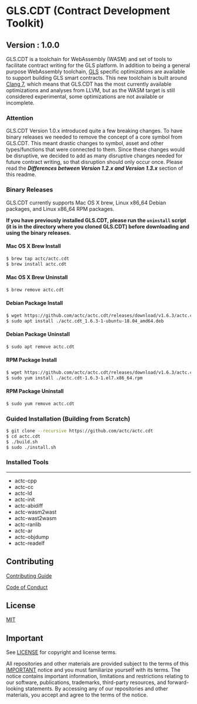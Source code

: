 # GLS.CDT (Contract Development Toolkit)
## Version : 1.0.0

GLS.CDT is a toolchain for WebAssembly (WASM) and set of tools to facilitate contract writing for the GLS platform.  In addition to being a general purpose WebAssembly toolchain, [GLS](https://github.com/actc/eos) specific optimizations are available to support building GLS smart contracts.  This new toolchain is built around [Clang 7](https://github.com/actc/llvm), which means that GLS.CDT has the most currently available optimizations and analyses from LLVM, but as the WASM target is still considered experimental, some optimizations are not available or incomplete.

### Attention
GLS.CDT Version 1.0.x introduced quite a few breaking changes.  To have binary releases we needed to remove the concept of a core symbol from GLS.CDT. This meant drastic changes to symbol, asset and other types/functions that were connected to them. Since these changes would be disruptive, we decided to add as many disruptive changes needed for future contract writing, so that disruption should only occur once. Please read the **_Differences between Version 1.2.x and Version 1.3.x_** section of this readme.

### Binary Releases
GLS.CDT currently supports Mac OS X brew, Linux x86_64 Debian packages, and Linux x86_64 RPM packages.

**If you have previously installed GLS.CDT, please run the `uninstall` script (it is in the directory where you cloned GLS.CDT) before downloading and using the binary releases.**

#### Mac OS X Brew Install
```sh
$ brew tap actc/actc.cdt
$ brew install actc.cdt
```

#### Mac OS X Brew Uninstall
```sh
$ brew remove actc.cdt
```

#### Debian Package Install
```sh
$ wget https://github.com/actc/actc.cdt/releases/download/v1.6.3/actc.cdt_1.6.3-1-ubuntu-18.04_amd64.deb
$ sudo apt install ./actc.cdt_1.6.3-1-ubuntu-18.04_amd64.deb
```

#### Debian Package Uninstall
```sh
$ sudo apt remove actc.cdt
```

#### RPM Package Install
```sh
$ wget https://github.com/actc/actc.cdt/releases/download/v1.6.3/actc.cdt-1.6.3-1.el7.x86_64.rpm
$ sudo yum install ./actc.cdt-1.6.3-1.el7.x86_64.rpm
```

#### RPM Package Uninstall
```sh
$ sudo yum remove actc.cdt
```

### Guided Installation (Building from Scratch)
```sh
$ git clone --recursive https://github.com/actc/actc.cdt
$ cd actc.cdt
$ ./build.sh
$ sudo ./install.sh
```

### Installed Tools
---
* actc-cpp
* actc-cc
* actc-ld
* actc-init
* actc-abidiff
* actc-wasm2wast
* actc-wast2wasm
* actc-ranlib
* actc-ar
* actc-objdump
* actc-readelf

## Contributing

[Contributing Guide](./CONTRIBUTING.md)

[Code of Conduct](./CONTRIBUTING.md#conduct)

## License

[MIT](./LICENSE)

## Important

See [LICENSE](./LICENSE) for copyright and license terms.

All repositories and other materials are provided subject to the terms of this [IMPORTANT](./IMPORTANT.md) notice and you must familiarize yourself with its terms.  The notice contains important information, limitations and restrictions relating to our software, publications, trademarks, third-party resources, and forward-looking statements.  By accessing any of our repositories and other materials, you accept and agree to the terms of the notice.
